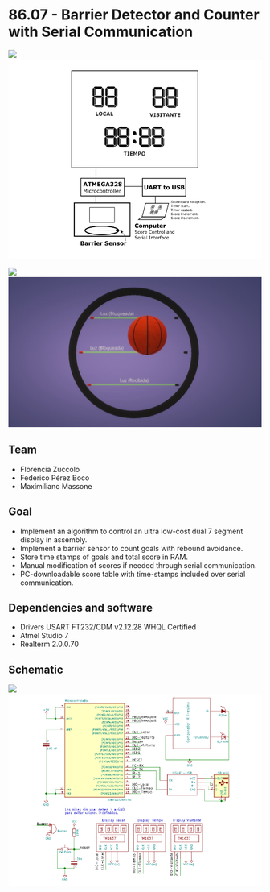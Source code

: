# 86.07 - Barrier Detector and Counter with Serial Communication

![](./usage_example.svg)
<img src="https://github.com/fedeboco/barrier-detector-and-counter/blob/master/assets/device-schema.png?raw=true">

![](./usage_example.svg)
<img src="https://github.com/fedeboco/barrier-detector-and-counter/blob/master/assets/sensor.png?raw=true">

## Team

* Florencia Zuccolo
* Federico Pérez Boco
* Maximiliano Massone

## Goal

* Implement an algorithm to control an ultra low-cost dual 7 segment display in assembly.
* Implement a barrier sensor to count goals with rebound avoidance. 
* Store time stamps of goals and total score in RAM.
* Manual modification of scores if needed through serial communication.
* PC-downloadable score table with time-stamps included over serial communication.

## Dependencies and software

* Drivers USART FT232/CDM v2.12.28 WHQL Certified
* Atmel Studio 7
* Realterm 2.0.0.70

## Schematic

![](./usage_example.svg)
<img src="https://github.com/fedeboco/barrier-detector-and-counter/blob/master/assets/schematic.png?raw=true">
